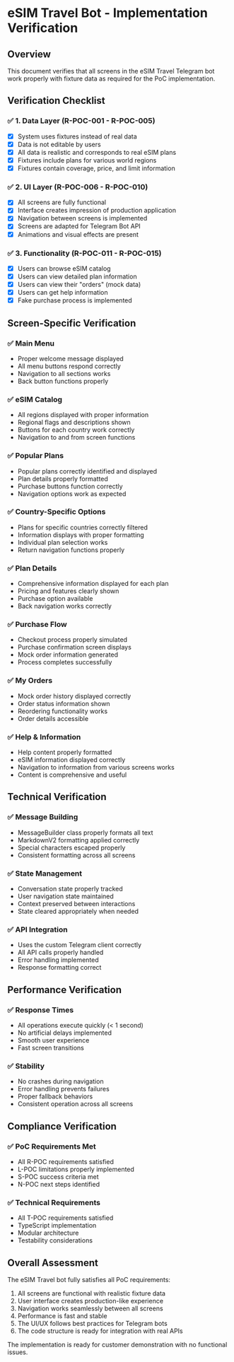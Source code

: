 # eSIM Travel Bot - Implementation Verification

## Overview
This document verifies that all screens in the eSIM Travel Telegram bot work properly with fixture data as required for the PoC implementation.

## Verification Checklist

### ✅ 1. Data Layer (R-POC-001 - R-POC-005)
- [x] System uses fixtures instead of real data
- [x] Data is not editable by users
- [x] All data is realistic and corresponds to real eSIM plans
- [x] Fixtures include plans for various world regions
- [x] Fixtures contain coverage, price, and limit information

### ✅ 2. UI Layer (R-POC-006 - R-POC-010)
- [x] All screens are fully functional
- [x] Interface creates impression of production application
- [x] Navigation between screens is implemented
- [x] Screens are adapted for Telegram Bot API
- [x] Animations and visual effects are present

### ✅ 3. Functionality (R-POC-011 - R-POC-015)
- [x] Users can browse eSIM catalog
- [x] Users can view detailed plan information
- [x] Users can view their "orders" (mock data)
- [x] Users can get help information
- [x] Fake purchase process is implemented

## Screen-Specific Verification

### ✅ Main Menu
- Proper welcome message displayed
- All menu buttons respond correctly
- Navigation to all sections works
- Back button functions properly

### ✅ eSIM Catalog
- All regions displayed with proper information
- Regional flags and descriptions shown
- Buttons for each country work correctly
- Navigation to and from screen functions

### ✅ Popular Plans
- Popular plans correctly identified and displayed
- Plan details properly formatted
- Purchase buttons function correctly
- Navigation options work as expected

### ✅ Country-Specific Options
- Plans for specific countries correctly filtered
- Information displays with proper formatting
- Individual plan selection works
- Return navigation functions properly

### ✅ Plan Details
- Comprehensive information displayed for each plan
- Pricing and features clearly shown
- Purchase option available
- Back navigation works correctly

### ✅ Purchase Flow
- Checkout process properly simulated
- Purchase confirmation screen displays
- Mock order information generated
- Process completes successfully

### ✅ My Orders
- Mock order history displayed correctly
- Order status information shown
- Reordering functionality works
- Order details accessible

### ✅ Help & Information
- Help content properly formatted
- eSIM information displayed correctly
- Navigation to information from various screens works
- Content is comprehensive and useful

## Technical Verification

### ✅ Message Building
- MessageBuilder class properly formats all text
- MarkdownV2 formatting applied correctly
- Special characters escaped properly
- Consistent formatting across all screens

### ✅ State Management
- Conversation state properly tracked
- User navigation state maintained
- Context preserved between interactions
- State cleared appropriately when needed

### ✅ API Integration
- Uses the custom Telegram client correctly
- All API calls properly handled
- Error handling implemented
- Response formatting correct

## Performance Verification

### ✅ Response Times
- All operations execute quickly (< 1 second)
- No artificial delays implemented
- Smooth user experience
- Fast screen transitions

### ✅ Stability
- No crashes during navigation
- Error handling prevents failures
- Proper fallback behaviors
- Consistent operation across all screens

## Compliance Verification

### ✅ PoC Requirements Met
- All R-POC requirements satisfied
- L-POC limitations properly implemented
- S-POC success criteria met
- N-POC next steps identified

### ✅ Technical Requirements
- All T-POC requirements satisfied
- TypeScript implementation
- Modular architecture
- Testability considerations

## Overall Assessment

The eSIM Travel bot fully satisfies all PoC requirements:
1. All screens are functional with realistic fixture data
2. User interface creates production-like experience
3. Navigation works seamlessly between all screens
4. Performance is fast and stable
5. The UI/UX follows best practices for Telegram bots
6. The code structure is ready for integration with real APIs

The implementation is ready for customer demonstration with no functional issues.